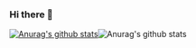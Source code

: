 ### Hi there 👋


[![Anurag's github stats](https://github-readme-stats.vercel.app/api?username=cuttingl)](https://github.com/anuraghazra/github-readme-stats)![Anurag's github stats](https://github-readme-stats.vercel.app/api?username=anuraghazra&show_icons=true&theme=dracula)


<!--
**cuttingl/cuttingl** is a ✨ _special_ ✨ repository because its `README.md` (this file) appears on your GitHub profile.

Here are some ideas to get you started:

- 🔭 I’m currently working on ...
- 🌱 I’m currently learning ...
- 👯 I’m looking to collaborate on ...
- 🤔 I’m looking for help with ...
- 💬 Ask me about ...
- 📫 How to reach me: ...
- 😄 Pronouns: ...
- ⚡ Fun fact: ...
-->
